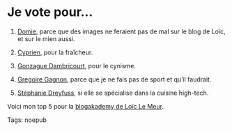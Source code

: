 # Je vote pour…

1. [Domie](http://et-elle-dessine-aussi.cowblog.fr/), parce que des images ne feraient pas de mal sur le blog de Loïc, et sur le mien aussi.

2. [Cyprien](http://www.monsieurdream.com/), pour la fraîcheur.

3. [Gonzague Dambricourt](http://blog.gonzaguedambricourt.com/), pour le cynisme.

4. [Gregoire Gagnon](http://gregoiregagnon.typepad.fr/), parce que je ne fais pas de sport et qu’il faudrait.

5. [Stéphanie Dreyfuss](http://miniminimini.canalblog.com/), si elle se spécialise dans la cuisine high-tech.

Voici mon top 5 pour la [blogakademy de Loïc Le Meur](http://www.loiclemeur.com/france/2007/07/blogakademy-les.html).

Tags: noepub